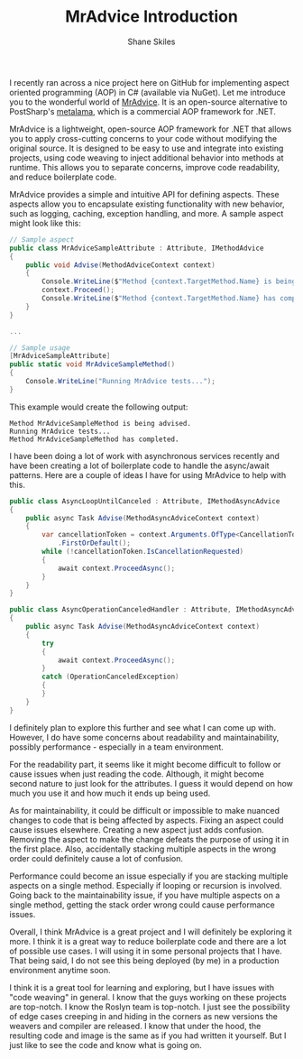 ﻿---
layout: post
author: Shane Skiles
title: MrAdvice Introduction
tags: [c#, mradvice, aop, aspect oriented programming]
---

I recently ran across a nice project here on GitHub for implementing aspect oriented 
programming (AOP) in C# (available via NuGet). Let me introduce you to the wonderful 
world of <a href="https://github.com/ArxOne/MrAdvice">MrAdvice</a>. It is an open-source 
alternative to PostSharp's <a href="https://www.postsharp.net/metalama">metalama</a>, 
which is a commercial AOP framework for .NET.

MrAdvice is a lightweight, open-source AOP framework for .NET that allows you to
apply cross-cutting concerns to your code without modifying the original source. 
It is designed to be easy to use and integrate into existing projects, using 
code weaving to inject additional behavior into methods at runtime. This allows you 
to separate concerns, improve code readability, and reduce boilerplate code.

MrAdvice provides a simple and intuitive API for defining aspects. These aspects 
allow you to encapsulate existing functionality with new behavior, such as logging,
caching, exception handling, and more. A sample aspect might look like this:

```csharp
// Sample aspect
public class MrAdviceSampleAttribute : Attribute, IMethodAdvice
{
    public void Advise(MethodAdviceContext context)
    {
        Console.WriteLine($"Method {context.TargetMethod.Name} is being advised.");
        context.Proceed();
        Console.WriteLine($"Method {context.TargetMethod.Name} has completed.");
    }
}

...

// Sample usage
[MrAdviceSampleAttribute]
public static void MrAdviceSampleMethod()
{
    Console.WriteLine("Running MrAdvice tests...");
}
```
This example would create the following output:
```
Method MrAdviceSampleMethod is being advised.
Running MrAdvice tests...
Method MrAdviceSampleMethod has completed.
```

I have been doing a lot of work with asynchronous services recently and have been
creating a lot of boilerplate code to handle the async/await patterns. Here are a 
couple of ideas I have for using MrAdvice to help with this.

```csharp
public class AsyncLoopUntilCanceled : Attribute, IMethodAsyncAdvice
{
    public async Task Advise(MethodAsyncAdviceContext context)
    {
        var cancellationToken = context.Arguments.OfType<CancellationToken>()
            .FirstOrDefault();
        while (!cancellationToken.IsCancellationRequested)
        {
            await context.ProceedAsync();
        }
    }
}

public class AsyncOperationCanceledHandler : Attribute, IMethodAsyncAdvice
{
    public async Task Advise(MethodAsyncAdviceContext context)
    {
        try
        {
            await context.ProceedAsync();
        }
        catch (OperationCanceledException)
        {
        }
    }
}
```
I definitely plan to explore this further and see what I can come up with. However,
I do have some concerns about readability and maintainability, possibly performance - 
especially in a team environment.

For the readability part, it seems like it might become difficult to follow 
or cause issues when just reading the code. Although, it might become second nature 
to just look for the attributes. I guess it would depend on how much you use it and
how much it ends up being used.

As for maintainability, it could be difficult or impossible to make nuanced 
changes to code that is being affected by aspects. Fixing an aspect could cause issues
elsewhere. Creating a new aspect just adds confusion. Removing the aspect to make the 
change defeats the purpose of using it in the first place. Also, accidentally stacking
multiple aspects in the wrong order could definitely cause a lot of confusion.

Performance could become an issue especially if you are stacking multiple aspects
on a single method. Especially if looping or recursion is involved. Going back to the
maintainability issue, if you have multiple aspects on a single method, getting the
stack order wrong could cause performance issues.

Overall, I think MrAdvice is a great project and I will definitely be exploring 
it more. I think it is a great way to reduce boilerplate code and there are a lot of 
possible use cases. I will using it in some personal projects that I have.
That being said, I do not see this being deployed (by me) in a production environment 
anytime soon. 

I think it is a great tool for learning and exploring, but I have issues with 
"code weaving" in general. I know that the guys working on these projects are top-notch.
I know the Roslyn team is top-notch. I just see the possibility of edge cases creeping in
and hiding in the corners as new versions the weavers and compiler are released. I know 
that under the hood, the resulting code and image is the same as if you had written it
yourself. But I just like to see the code and know what is going on.
